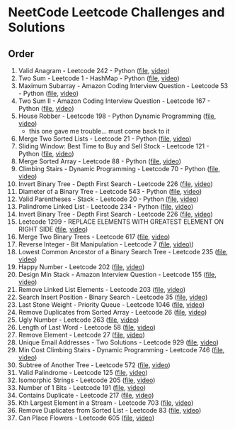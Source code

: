 # NeetCode Leetcode Challenges and Solutions

## Order

1. Valid Anagram - Leetcode 242 - Python ([file](valid_anagram.py), [video](https://www.youtube.com/watch?v=9UtInBqnCgA&list=PLot-Xpze53lfQmTEztbgdp8ALEoydvnRQ&index=1&pp=iAQB))
2. Two Sum - Leetcode 1 - HashMap - Python ([file](two_sum.py), [video](https://youtu.be/KLlXCFG5TnA?si=VhEclYjizg9oNkBE))
3. Maximum Subarray - Amazon Coding Interview Question - Leetcode 53 - Python ([file](maximum_subarray.py), [video](https://www.youtube.com/watch?v=5WZl3MMT0Eg&list=PLot-Xpze53lfQmTEztbgdp8ALEoydvnRQ&index=4))
4. Two Sum II - Amazon Coding Interview Question - Leetcode 167 - Python ([file](two_sum_II.py), [video](https://www.youtube.com/watch?v=cQ1Oz4ckceM&list=PLot-Xpze53lfQmTEztbgdp8ALEoydvnRQ&index=4))
5. House Robber - Leetcode 198 - Python Dynamic Programming ([file](house_robber.py), [video](https://youtu.be/73r3KWiEvyk?si=MBnP3vyDVdMw83UO))
   - this one gave me trouble... must come back to it
6. Merge Two Sorted Lists - Leetcode 21 - Python ([file](merge_two_sorted_lists.py), [video](https://youtu.be/XIdigk956u0?si=NFQjjGHTNJuWjljT))
7. Sliding Window: Best Time to Buy and Sell Stock - Leetcode 121 - Python ([file](best_time_to_buy_and_sell_stock.py), [video](https://www.youtube.com/watch?v=1pkOgXD63yU&list=PLot-Xpze53lfQmTEztbgdp8ALEoydvnRQ&index=7))
8. Merge Sorted Array - Leetcode 88 - Python ([file](merge_sorted_array.py), [video](https://www.youtube.com/watch?v=P1Ic85RarKY&list=PLot-Xpze53lfQmTEztbgdp8ALEoydvnRQ&index=9&t=1s))
9. Climbing Stairs - Dynamic Programming - Leetcode 70 - Python ([file](climbing_stairs.py), [video](https://www.youtube.com/watch?v=Y0lT9Fck7qI&list=PLot-Xpze53lfQmTEztbgdp8ALEoydvnRQ&index=9))
10. Invert Binary Tree - Depth First Search - Leetcode 226 ([file](reverse_linked_list.py), [video](https://www.youtube.com/watch?v=G0_I-ZF0S38&list=PLot-Xpze53lfQmTEztbgdp8ALEoydvnRQ&index=11&t=1s))
11. Diameter of a Binary Tree - Leetcode 543 - Python ([file](diameter_of_a_binary_tree.py), [video](https://www.youtube.com/watch?v=bkxqA8Rfv04&list=PLot-Xpze53lfQmTEztbgdp8ALEoydvnRQ&index=11))
12. Valid Parentheses - Stack - Leetcode 20 - Python ([file](valid_parentheses.py), [video](https://youtu.be/WTzjTskDFMg?si=de32TJhdQKkKdZVU))
13. Palindrome Linked List - Leetcode 234 - Python ([file](palindrome_linked_list.py), [video](https://youtu.be/yOzXms1J6Nk?si=TUFZa9DU88DnbET-))
14. Invert Binary Tree - Depth First Search - Leetcode 226 ([file](invert_binary_tree-depth_first_search.py), [video](https://youtu.be/OnSn2XEQ4MY?si=ogvg0ADYVhGNasqx))
15. Leetcode 1299 - REPLACE ELEMENTS WITH GREATEST ELEMENT ON RIGHT SIDE ([file](), [video](https://youtu.be/ZHjKhUjcsaU?si=OPufbfr_uH6y8L-t))
16. Merge Two Binary Trees - Leetcode 617 ([file](merge_two_binary_trees.py), [video](https://youtu.be/QHH6rIK3dDQ?si=pGsvht9etD4Z9d2r))
17. Reverse Integer - Bit Manipulation - Leetcode 7 ([file](reverse_integer.py), [video)](https://youtu.be/HAgLH58IgJQ?si=e9O_UoPtD-XyKYnv))
18. Lowest Common Ancestor of a Binary Search Tree - Leetcode 235 ([file](lowest_common_ancestor.py), [video](https://youtu.be/gs2LMfuOR9k?si=4Lmd0JYLIlYXUKFE))
19. Happy Number - Leetcode 202  ([file](happy_number.py), [video](https://youtu.be/ljz85bxOYJ0?si=SYaHTJOwUd-cX2Fk))
20. Design Min Stack - Amazon Interview Question - Leetcode 155 ([file](), [video](https://youtu.be/qkLl7nAwDPo?si=vmksVWDJ0AN3e3J8))
21. Remove Linked List Elements - Leetcode 203 ([file](remove_linked_list_elements.py), [video](https://youtu.be/JI71sxtHTng?si=qfMvcScEM2_Y5JYd))
22. Search Insert Position - Binary Search - Leetcode 35 ([file](search_insert_position.py), [video](https://youtu.be/K-RYzDZkzCI?si=-RT0oFikIU5ayOKl))
23. Last Stone Weight - Priority Queue - Leetcode 1046 ([file](last_stone_weight.py), [video](https://youtu.be/B-QCq79-Vfw?si=1Rl1pMEAX-2a-PHL))
24. Remove Duplicates from Sorted Array - Leetcode 26 ([file](remove_duplicates_from_sorted_array.py), [video](https://youtu.be/DEJAZBq0FDA?si=nSAuIxfz2Lxls2A7))
25. Ugly Number - Leetcode 263 ([file](ugly_number.py), [video](https://youtu.be/M0Zay1Qr9ws?si=XvlzOPWBDtm0K3Cv))
26. Length of Last Word - Leetcode 58 ([file](length_of_last_word.py), [video](https://youtu.be/KT9rltZTybQ?si=L9zPL_x-3YsV8QeI))
27. Remove Element - Leetcode 27 ([file](remove_element.py), [video](https://youtu.be/Pcd1ii9P9ZI?si=sl7ku6v4Uvfa8bYh))
28. Unique Email Addresses - Two Solutions - Leetcode 929 ([file](unique_email_addresses.py), [video](https://youtu.be/TC_xLIWl7qY?si=HLoAioJdoabTLvJn))
29. Min Cost Climbing Stairs - Dynamic Programming - Leetcode 746 ([file](min_cost_climbing_stairs.py), [video](https://youtu.be/ktmzAZWkEZ0?si=c6bHcAOHazSxVyWY))
30. Subtree of Another Tree - Leetcode 572 ([file](subtree_of_another_tree.py), [video](https://youtu.be/E36O5SWp-LE?si=AsyB5n4btBmkx-eC))
31. Valid Palindrome - Leetcode 125 ([file](valid_palindrome.py), [video](https://youtu.be/jJXJ16kPFWg?si=v21YvpXWbfR48-Ve))
32. Isomorphic Strings - Leetcode 205 ([file](iosmorphic_strings.py), [video](https://youtu.be/7yF-U1hLEqQ?si=yX9mrQ6bzKZqV-ik))
33. Number of 1 Bits - Leetcode 191 ([file](number_of_1_bits.py), [video](https://youtu.be/5Km3utixwZs?si=WnboTLT7osZhwRSD))
34. Contains Duplicate - Leetcode 217 ([file](contains_duplicate.py), [video](https://youtu.be/3OamzN90kPg?si=M8bgyGyl9vjNeF4a))
35. Kth Largest Element in a Stream - Leetcode 703 ([file](kth_largest_element_in_a_stream.py), [video](https://youtu.be/hOjcdrqMoQ8?si=flzJrB6-WTUfHXOF))
36. Remove Duplicates from Sorted List - Leetcode 83 ([file](remove_duplicates_from_sorted_list.py), [video](https://youtu.be/p10f-VpO4nE?si=QtXdvw2CpHH7fV8a))
37. Can Place Flowers - Leetcode 605 ([file](can_place_flowers.py), [video](https://youtu.be/ZGxqqjljpUI?si=sXmQaURcJi3GUYIv))
